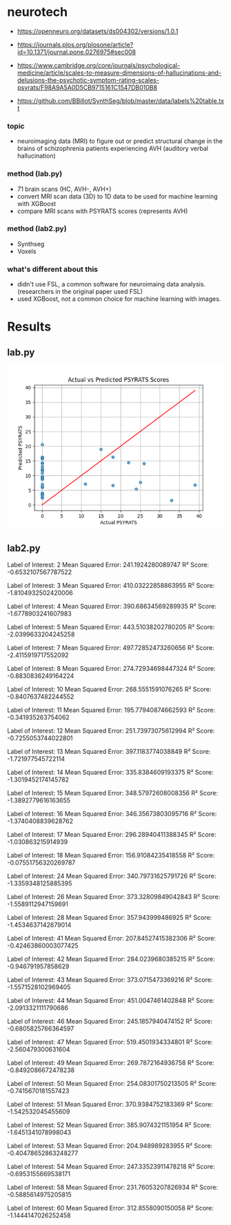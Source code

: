 # neurotech
- https://openneuro.org/datasets/ds004302/versions/1.0.1


- https://journals.plos.org/plosone/article?id=10.1371/journal.pone.0276975#sec008


- https://www.cambridge.org/core/journals/psychological-medicine/article/scales-to-measure-dimensions-of-hallucinations-and-delusions-the-psychotic-symptom-rating-scales-psyrats/F98A9A5A0D5CB9715161C1547DB010B8


- https://github.com/BBillot/SynthSeg/blob/master/data/labels%20table.txt

### topic

- neuroimaging data (MRI) to figure out or predict structural change in the brains of schizophrenia patients experiencing AVH (auditory verbal hallucination)

### method (lab.py)

- 71 brain scans (HC, AVH-, AVH+)
- convert MRI scan data (3D) to 1D data to be used for machine learning with XGBoost
- compare MRI scans with PSYRATS scores (represents AVH)

### method (lab2.py)
- Synthseg
- Voxels


### what's different about this
- didn't use FSL, a common software for neuroimaing data analysis. (researchers in the original paper used FSL)
- used XGBoost, not a common choice for machine learning with images.

# Results
## lab.py
![img.png](img.png)
## lab2.py
Label of Interest: 2
Mean Squared Error: 241.1924280089747
R² Score: -0.6532107567787522

Label of Interest: 3
Mean Squared Error: 410.03222858863955
R² Score: -1.8104932502420006

Label of Interest: 4
Mean Squared Error: 390.68634569289935
R² Score: -1.6778903241607983

Label of Interest: 5
Mean Squared Error: 443.51038202780205
R² Score: -2.0399633204245258

Label of Interest: 7
Mean Squared Error: 497.72852473260656
R² Score: -2.4115919717552092

Label of Interest: 8
Mean Squared Error: 274.72934698447324
R² Score: -0.8830836249164224

Label of Interest: 10
Mean Squared Error: 268.5551591076265
R² Score: -0.8407637482244552

Label of Interest: 11
Mean Squared Error: 195.77940874662593
R² Score: -0.341935263754062

Label of Interest: 12
Mean Squared Error: 251.73973075612994
R² Score: -0.7255053744022801

Label of Interest: 13
Mean Squared Error: 397.1183774038849
R² Score: -1.721977545722114

Label of Interest: 14
Mean Squared Error: 335.8384609193375
R² Score: -1.3019452174145782

Label of Interest: 15
Mean Squared Error: 348.57972608008356
R² Score: -1.3892779616163655

Label of Interest: 16
Mean Squared Error: 346.35673803095716
R² Score: -1.3740408839628762

Label of Interest: 17
Mean Squared Error: 296.28940411388345
R² Score: -1.030863215914939

Label of Interest: 18
Mean Squared Error: 156.91084235418558
R² Score: -0.07551756320269787

Label of Interest: 24
Mean Squared Error: 340.79731625791726
R² Score: -1.3359348125885395

Label of Interest: 26
Mean Squared Error: 373.32809849042843
R² Score: -1.5589112947159691

Label of Interest: 28
Mean Squared Error: 357.943999486925
R² Score: -1.4534637142679014

Label of Interest: 41
Mean Squared Error: 207.84527415382306
R² Score: -0.42463860003077425

Label of Interest: 42
Mean Squared Error: 284.0239680385215
R² Score: -0.946791957858629

Label of Interest: 43
Mean Squared Error: 373.0715473369216
R² Score: -1.5571528102969405

Label of Interest: 44
Mean Squared Error: 451.0047461402848
R² Score: -2.0913321111790686

Label of Interest: 46
Mean Squared Error: 245.1857940474152
R² Score: -0.6805825766364597

Label of Interest: 47
Mean Squared Error: 519.4501934334801
R² Score: -2.560479300631604

Label of Interest: 49
Mean Squared Error: 269.7872164936758
R² Score: -0.8492086672478238

Label of Interest: 50
Mean Squared Error: 254.08301750213505
R² Score: -0.7415670181557423

Label of Interest: 51
Mean Squared Error: 370.9384752183369
R² Score: -1.542532045455609

Label of Interest: 52
Mean Squared Error: 385.9074321151954
R² Score: -1.6451341078998043

Label of Interest: 53
Mean Squared Error: 204.948989283955
R² Score: -0.40478652863248277

Label of Interest: 54
Mean Squared Error: 247.33523911478218
R² Score: -0.6953155669538171

Label of Interest: 58
Mean Squared Error: 231.76053207826934
R² Score: -0.5885614975205815

Label of Interest: 60
Mean Squared Error: 312.8558090150058
R² Score: -1.1444147026252458


